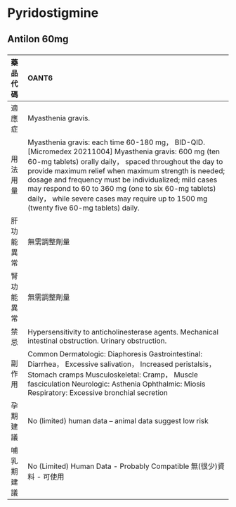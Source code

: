 # Pyridostigmine

## Antilon 60mg

##### 

| 藥品代碼   | OANT6                                                                                                                                                                                                                                                                                                                                                                                                                            |
|:-----------|:---------------------------------------------------------------------------------------------------------------------------------------------------------------------------------------------------------------------------------------------------------------------------------------------------------------------------------------------------------------------------------------------------------------------------------|
| 適應症     | Myasthenia gravis.                                                                                                                                                                                                                                                                                                                                                                                                               |
| 用法用量   | Myasthenia gravis: each time 60-180 mg， BID-QID. [Micromedex 20211004] Myasthenia gravis: 600 mg (ten 60-mg tablets) orally daily， spaced throughout the day to provide maximum relief when maximum strength is needed; dosage and frequency must be individualized; mild cases may respond to 60 to 360 mg (one to six 60-mg tablets) daily， while severe cases may require up to 1500 mg (twenty five 60-mg tablets) daily. |
| 肝功能異常 | 無需調整劑量                                                                                                                                                                                                                                                                                                                                                                                                                     |
| 腎功能異常 | 無需調整劑量                                                                                                                                                                                                                                                                                                                                                                                                                     |
| 禁忌       | Hypersensitivity to anticholinesterase agents. Mechanical intestinal obstruction. Urinary obstruction.                                                                                                                                                                                                                                                                                                                           |
| 副作用     | Common Dermatologic: Diaphoresis Gastrointestinal: Diarrhea， Excessive salivation， Increased peristalsis， Stomach cramps Musculoskeletal: Cramp， Muscle fasciculation Neurologic: Asthenia Ophthalmic: Miosis Respiratory: Excessive bronchial secretion                                                                                                                                                                     |
| 孕期建議   | No (limited) human data – animal data suggest low risk                                                                                                                                                                                                                                                                                                                                                                           |
| 哺乳期建議 | No (Limited) Human Data - Probably Compatible 無(很少)資料 - 可使用                                                                                                                                                                                                                                                                                                                                                              |

